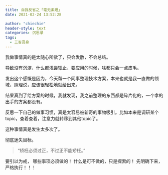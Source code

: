 ```yaml
---
title: 自我反省之「毫无条理」
date: 2021-02-24 13:52:28

author: "chiechie"
header-style: text
categories: 沉思录
tags:
  - 三省吾身
---
```



我做事情真的是太随心所欲了，只会发散，不会总结。

导致没有沉淀，什么都浅尝辄止，要应用的时候，啥都只会一点皮毛。

发出这个感慨是因为，今天帮一个同事整理技术方案，本来也就是我一直做的领域，照理说，应该很轻松地就给出来。

结果真到了给方案的时候，我就发现，我之前整理的东西都是碎片化的，一个拿的出手的方案都没有。

反思一下自己的做事习惯，真是太容易被新奇的事物吸引。比如本来是调研某个topic，查着查着，注意力就转移到其他topic了。

这种事情真是发生太多次了。

彻底迷失目标。

> “矫枉必须过正，不过正不能矫枉。”

要引以为戒，
哪些事项必须做的！
什么是可不做的，只是探索的！
先明确下来，严格执行！！！


